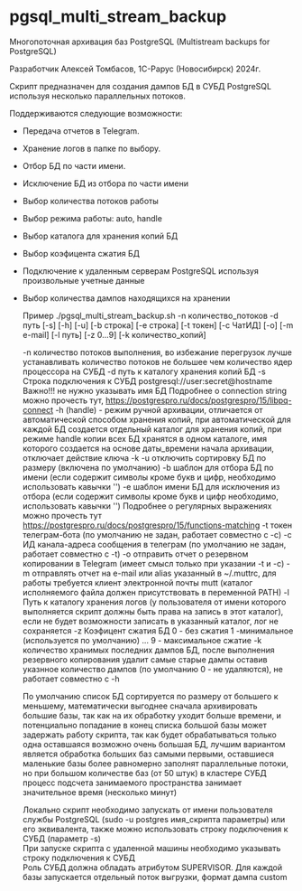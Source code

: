 # pgsql_multi_stream_backup

Многопоточная архивация баз PostgreSQL (Multistream backups for PostgreSQL)

Разработчик Алексей Томбасов, 1С-Рарус (Новосибирск) 2024г.

Скрипт предназначен для создания дампов БД в СУБД PostgreSQL используя несколько параллельных потоков.

Поддерживаются следующие возможности:
- Передача отчетов в Telegram.
- Хранение логов в папке по выбору.
- Отбор БД по части имени.
- Исключение БД из отбора по части имени
- Выбор количества потоков работы
- Выбор режима работы: auto, handle
- Выбор каталога для хранения копий БД
- Выбор коэфицента сжатия БД
- Подключение к удаленным серверам PostgreSQL используя произвольные учетные данные
- Выбор количества дампов находящихся на хранении

  Пример ./pgsql_multi_stream_backup.sh -n количество_потоков -d путь [-s] [-h] [-u] [-b строка] [-e строка] [-t токен] [-c ЧатИД] [-o] [-m e-mail] [-l путь] [-z 0...9] [-k количество_копий]
  
  -n количество потоков выполнения, во избежание перегрузок лучше устанавливать количество потоков не большее чем количество ядер процессора на СУБД
  -d путь к каталогу хранения копий БД
  -s Строка подключения к СУБД postgresql://user:secret@hostname    Важно!!! не нужно указывать имя БД
  Подробнее о connection string можно прочесть тут, https://postgrespro.ru/docs/postgrespro/15/libpq-connect
  -h (handle) - режим ручной архивации, отличается от автоматической способом хранения копий, при автоматической для каждой БД создается отдельный каталог для хранения копий, при режиме handle копии всех БД хранятся в одном каталоге, имя которого создается на основе даты_времени начала архивации, отключает действие ключа -k
  -u отключить сортировку БД по размеру (включена по умолчанию)
  -b шаблон для отбора БД по имени (если содержит символы кроме букв и цифр, необходимо использовать кавычки '') 
  -e шаблон имени БД для исключения из отбора (если содержит символы кроме букв и цифр необходимо, использовать кавычки '')
  Подробнее о регулярных выражениях можно прочесть тут https://postgrespro.ru/docs/postgrespro/15/functions-matching
  -t токен телеграм-бота (по умолчанию не задан, работает совместно с -c)
  -c ИД канала-адреса сообщения в телеграм (по умолчанию не задан, работает совместно с -t)
  -o отправить отчет о резервном копировании в Telegram (имеет смысл только при указании -t и -с)
  -m отправлять отчет на e-mail или alias указанный в ~/.muttrc, для работы требуется клиент электронной почты mutt (каталог исполняемого файла должен присутствовать в переменной PATH)
  -l Путь к каталогу хранения логов (у пользователя от имени которого выполняется скрипт должны быть права на запись в этот каталог), если  не будет возможности записать в указанный каталог, лог не сохраняется
  -z Коэфицент сжатия БД 0 - без сжатия 1 -минимальное (используется по умолчанию) ... 9 - максимальное сжатие
  -k количество хранимых последних дампов БД, после выполнения резервного копирования удалит самые старые дампы оставив указнное количество дампов (по умолчанию 0 - не удаляются), не работает совместно с -h
  
  По умолчанию список БД сортируется по размеру от большего к меньшему, математически выгоднее сначала архивировать большие базы, так как на их обработку уходит больше времени, и потенциально попадание в конец списка большой базы может задержать работу скрипта, так как будет обрабатываться только одна оставшаяся возможно очень большая БД, лучшим вариантом является обработка больших баз самыми первыми, оставшиеся маленькие базы более равномерно заполнят параллельные потоки, но при большом количестве баз (от 50 штук) в кластере СУБД процесс подсчета занимаемого пространства занимает значительное время (несколько минут)
  
  Локально скрипт необходимо запускать от имени пользователя службы PostgreSQL (sudo -u postgres имя_скрипта параметры) или его эквивалента, также можно использовать строку подключения к СУБД (параметр -s)\
  При запуске скрипта с удаленной машины необходимо указывать строку подключения к СУБД\
  Роль СУБД должна обладать атрибутом SUPERVISOR.
  Для каждой базы запускается отдельный поток выгрузки, формат дампа custom
